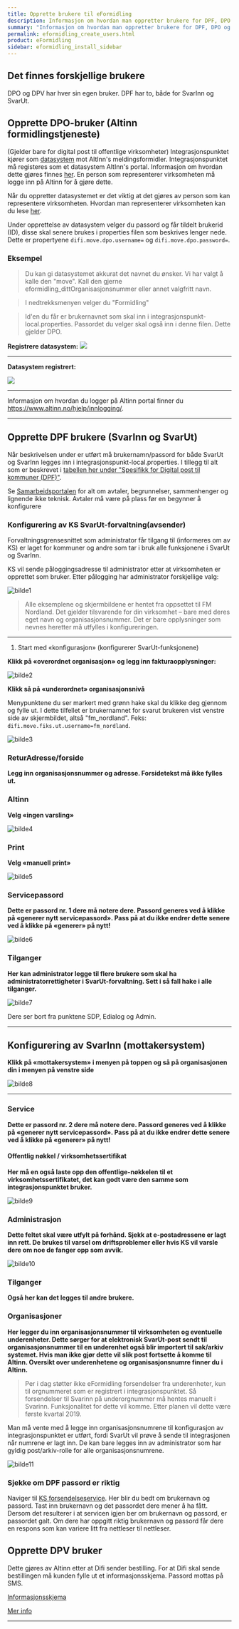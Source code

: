 ```yaml
---
title: Opprette brukere til eFormidling
description: Informasjon om hvordan man oppretter brukere for DPF, DPO og DPV
summary: "Informasjon om hvordan man oppretter brukere for DPF, DPO og DPV"
permalink: eformidling_create_users.html
product: eFormidling
sidebar: eformidling_install_sidebar
---
```


## Det finnes forskjellige brukere

DPO og DPV har hver sin egen bruker. DPF har to, både for SvarInn og SvarUt. 

## Opprette DPO-bruker (Altinn formidlingstjeneste)

(Gjelder bare for digital post til offentlige virksomheter)
Integrasjonspunktet kjører som [datasystem](https://www.altinn.no/no/Portalhjelp/Datasystemer/) mot AltInn's meldingsformidler. Integrasjonspunktet må registeres som et datasystem AltInn's portal. Informasjon om hvordan dette gjøres finnes [her](https://www.altinn.no/no/Portalhjelp/Datasystemer/Registrere-datasystem/). En person som representerer virksomheten må logge inn på Altinn for å gjøre dette.

Når du oppretter datasystemet er det viktig at det gjøres av person som kan representere virksomheten. Hvordan man representerer virksomheten kan du lese [her](https://www.altinn.no/no/Portalhjelp/Hvordan-representere-andre/).

Under opprettelse av datasystem velger du passord og får tildelt brukerid (ID), disse skal senere brukes i properties filen som beskrives lenger nede. Dette er propertyene ```difi.move.dpo.username=``` og ```difi.move.dpo.password=```.

### Eksempel

> Du kan gi datasystemet akkurat det navnet du ønsker. Vi har valgt å kalle den "move". Kall den gjerne eformidling_dittOrganisasjonsnummer eller annet valgfritt navn.

> I nedtrekksmenyen velger du "Formidling"

> Id'en du får er brukernavnet som skal inn i integrasjonspunkt-local.properties. Passordet du velger skal også inn i denne filen. Dette gjelder DPO. 

**Registrere datasystem:**
![](/felleslosninger/images/eformidling/altinnDatasystemRegistrer.PNG)

___

**Datasystem registrert:**


![](/felleslosninger/images/eformidling/altinnDatasystemRegistrert.PNG)

___

Informasjon om hvordan du logger på Altinn portal finner du <a href="https://www.altinn.no/hjelp/innlogging/">https://www.altinn.no/hjelp/innlogging/</a>.

---

## Opprette DPF brukere (SvarInn og SvarUt)

 Når beskrivelsen under er utført må brukernamn/passord for både SvarUt og SvarInn legges inn i integrasjonspunkt-local.properties. I tillegg til alt som er beskrevet i [tabellen her under "Spesifikk for Digital post til kommuner (DPF)"](https://difi.github.io/felleslosninger/eformidling_properties_config.html#digital-post-til-virksomheter). 

Se [Samarbeidsportalen](https://samarbeid.difi.no/felleslosninger/eformidling) for alt om avtaler, begrunnelser, sammenhenger og lignende ikke teknisk. Avtaler må være på plass før en begynner å konfigurere

### Konfigurering av KS SvarUt-forvaltning(avsender)

Forvaltningsgrensesnittet som administrator får tilgang til (informeres om av KS) er laget for kommuner og andre som tar i bruk alle funksjonene i SvarUt og SvarInn.  

KS vil sende påloggingsadresse til administrator etter at virksomheten er opprettet som bruker. Etter pålogging har administrator forskjellige valg: 
 
![bilde1](/felleslosninger/images/eformidling/01_FIKS.png)
 
> Alle eksemplene og skjermbildene er hentet fra oppsettet til FM Nordland. Det gjelder tilsvarende for din virksomhet – bare med deres eget navn og organisasjonsnummer. Det er bare opplysninger som nevnes heretter må utfylles i konfigureringen. 

---

1. Start med «konfigurasjon» (konfigurerer SvarUt-funksjonene) 

**Klikk på «overordnet organisasjon» og legg inn fakturaopplysninger:**

![bilde2](/felleslosninger/images/eformidling/02_FIKS.png)
 
**Klikk så på «underordnet» organisasjonsnivå**

Menypunktene du ser markert med grønn hake skal du klikke deg gjennom og fylle ut. I dette tilfellet er brukernamnet for svarut brukeren vist venstre side av skjermbildet, altså "fm_nordland". Feks: ```difi.move.fiks.ut.username=fm_nordland```.
 
![bilde3](/felleslosninger/images/eformidling/03_FIKS.png) 
 

### ReturAdresse/forside
**Legg inn organisasjonsnummer og adresse. Forsidetekst må ikke fylles ut.** 

### Altinn
**Velg «ingen varsling»** 
 
![bilde4](/felleslosninger/images/eformidling/04_FIKS.png)

### Print
**Velg «manuell print»** 

![bilde5](/felleslosninger/images/eformidling/05_FIKS.png)

### Servicepassord
**Dette er passord nr. 1 dere må notere dere. Passord generes ved å klikke på «generer nytt servicepassord». Pass på at du ikke endrer dette senere ved å klikke på «generer» på nytt!**
 
![bilde6](/felleslosninger/images/eformidling/06_FIKS.png) 

### Tilganger
**Her kan administrator legge til flere brukere som skal ha administratorrettigheter i SvarUt-forvaltning. Sett i så fall hake i alle tilganger.** 

![bilde7](/felleslosninger/images/eformidling/07_FIKS.png)
 
Dere ser bort fra punktene SDP, Edialog og Admin. 

--- 

## Konfigurering av SvarInn (mottakersystem)

**Klikk på «mottakersystem» i menyen på toppen og så på organisasjonen din i menyen på venstre side** 

 
![bilde8](/felleslosninger/images/eformidling/08_FIKS.png) 

---

### Service
**Dette er passord nr. 2 dere må notere dere. Passord generes ved å klikke på «generer nytt servicepassord». Pass på at du ikke endrer dette senere ved å klikke på «generer» på nytt!**  

#### Offentlig nøkkel / virksomhetssertifikat
**Her må en også laste opp den offentlige-nøkkelen til et virksomhetssertifikatet, det kan godt være den samme som integrasjonspunktet bruker.**
 
![bilde9](/felleslosninger/images/eformidling/09_FIKS2.PNG)
 
### Administrasjon
**Dette feltet skal være utfylt på forhånd. Sjekk at e-postadressene er lagt inn rett. De brukes til varsel om driftsproblemer eller hvis KS vil varsle dere om noe de fanger opp som avvik.** 

![bilde10](/felleslosninger/images/eformidling/10_FIKS.png)
  
### Tilganger
**Også her kan det legges til andre brukere.**

### Organisasjoner
**Her legger du inn organisasjonsnummer til virksomheten og eventuelle underenheter. Dette sørger for at elektronisk SvarUt-post sendt til organisasjonsnummer til en underenhet også blir importert til sak/arkiv systemet. Hvis man ikke gjør dette vil slik post fortsette å komme til Altinn. Oversikt over underenhetene og organisasjonsnumre finner du i Altinn.**

> Per i dag støtter ikke eFormidling forsendelser fra underenheter, kun til orgnummeret som er registrert i integrasjonspunktet. Så forsendelser til Svarinn på underorgnummer må hentes manuelt i Svarinn. Funksjonalitet for dette vil komme. Etter planen vil dette være første kvartal 2019.

Man må vente med å legge inn organisasjonsnumrene til konfigurasjon av integrasjonspunktet er utført, fordi SvarUt vil prøve å sende til integrasjonen når numrene er lagt inn. De kan bare legges inn av administrator som har gyldig post/arkiv-rolle for alle organisasjonsnumrene.  
 
![bilde11](/felleslosninger/images/eformidling/11_FIKS.png)

### Sjekke om DPF passord er riktig
Naviger til [KS forsendelseservice](https://svarut.ks.no/tjenester/forsendelseservice/ForsendelsesServiceV6). Her blir du bedt om brukernavn og passord. Tast inn brukernavn og det passordet dere mener å ha fått. Dersom det resulterer i at servicen igjen ber om brukernavn og passord, er passordet galt. Om dere har oppgitt riktig brukernavn og passord får dere en respons som kan variere litt fra nettleser til nettleser.

## Opprette DPV bruker

Dette gjøres av Altinn etter at Difi sender bestilling. For at Difi skal sende bestillingen må kunden fylle ut et informasjonsskjema. Passord mottas på SMS.

[Informasjonsskjema](https://forms.office.com/Pages/ResponsePage.aspx?id=dV4PJZxZFEaXBwztYRT_xpi569dsKKZOkO1f2ClqM-VUQzlQTzNVSUdLTjVGWFpJNk1ITjBWTkNKSy4u)

[Mer info](https://samarbeid.difi.no/felleslosninger/eformidling/ta-i-bruk-eformidling/1-forberedelser)

--- 
